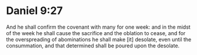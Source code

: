 # Daniel 9:27

And he shall confirm the covenant with many for one week: and in the midst of the week he shall cause the sacrifice and the oblation to cease, and for the overspreading of abominations he shall make [it] desolate, even until the consummation, and that determined shall be poured upon the desolate.
